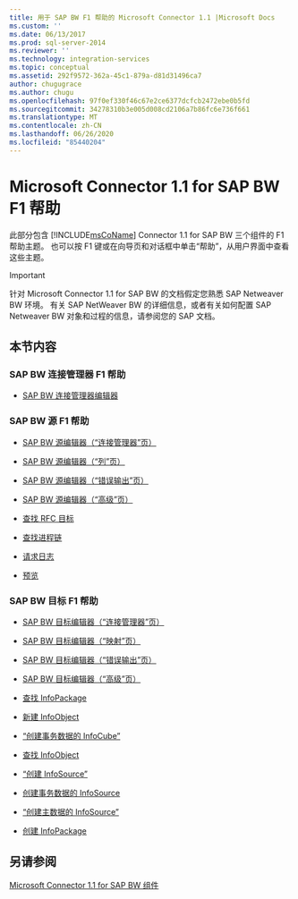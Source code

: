 ```yaml
---
title: 用于 SAP BW F1 帮助的 Microsoft Connector 1.1 |Microsoft Docs
ms.custom: ''
ms.date: 06/13/2017
ms.prod: sql-server-2014
ms.reviewer: ''
ms.technology: integration-services
ms.topic: conceptual
ms.assetid: 292f9572-362a-45c1-879a-d81d31496ca7
author: chugugrace
ms.author: chugu
ms.openlocfilehash: 97f0ef330f46c67e2ce6377dcfcb2472ebe0b5fd
ms.sourcegitcommit: 34278310b3e005d008cd2106a7b86fc6e736f661
ms.translationtype: MT
ms.contentlocale: zh-CN
ms.lasthandoff: 06/26/2020
ms.locfileid: "85440204"
---
```

# <a name="microsoft-connector-11-for-sap-bw-f1-help"></a>Microsoft Connector 1.1 for SAP BW F1 帮助
  此部分包含 [!INCLUDE[msCoName](../includes/msconame-md.md)] Connector 1.1 for SAP BW 三个组件的 F1 帮助主题。 也可以按 F1 键或在向导页和对话框中单击“帮助”，从用户界面中查看这些主题。  
  
> [!IMPORTANT]  
>  针对 Microsoft Connector 1.1 for SAP BW 的文档假定您熟悉 SAP Netweaver BW 环境。 有关 SAP NetWeaver BW 的详细信息，或者有关如何配置 SAP Netweaver BW 对象和过程的信息，请参阅您的 SAP 文档。  
  
## <a name="in-this-section"></a>本节内容  
  
### <a name="sap-bw-connection-manager-f1-help"></a>SAP BW 连接管理器 F1 帮助  
  
-   [SAP BW 连接管理器编辑器](sap-bw-connection-manager-editor.md)  
  
### <a name="sap-bw-source-f1-help"></a>SAP BW 源 F1 帮助  
  
-   [SAP BW 源编辑器（“连接管理器”页）](data-flow/sap-bw-source-editor-connection-manager-page.md)  
  
-   [SAP BW 源编辑器（“列”页）](data-flow/sap-bw-source-editor-columns-page.md)  
  
-   [SAP BW 源编辑器（“错误输出”页）](data-flow/sap-bw-source-editor-error-output-page.md)  
  
-   [SAP BW 源编辑器（“高级”页）](data-flow/sap-bw-source-editor-advanced-page.md)  
  
-   [查找 RFC 目标](data-flow/look-up-rfc-destination.md)  
  
-   [查找进程链](data-flow/look-up-process-chain.md)  
  
-   [请求日志](data-flow/request-log.md)  
  
-   [预览](data-flow/preview.md)  
  
### <a name="sap-bw-destination-f1-help"></a>SAP BW 目标 F1 帮助  
  
-   [SAP BW 目标编辑器（“连接管理器”页）](data-flow/sap-bw-destination-editor-connection-manager-page.md)  
  
-   [SAP BW 目标编辑器（“映射”页）](data-flow/sap-bw-destination-editor-mappings-page.md)  
  
-   [SAP BW 目标编辑器（“错误输出”页）](data-flow/sap-bw-destination-editor-error-output-page.md)  
  
-   [SAP BW 目标编辑器（“高级”页）](data-flow/sap-bw-destination-editor-advanced-page.md)  
  
-   [查找 InfoPackage](data-flow/look-up-infopackage.md)  
  
-   [新建 InfoObject](data-flow/create-new-infoobject.md)  
  
-   [“创建事务数据的 InfoCube”](data-flow/create-infocube-for-transaction-data.md)  
  
-   [查找 InfoObject](data-flow/look-up-infoobject.md)  
  
-   [“创建 InfoSource”](data-flow/create-infosource.md)  
  
-   [创建事务数据的 InfoSource](data-flow/create-infosource-for-transaction-data.md)  
  
-   [“创建主数据的 InfoSource”](data-flow/create-infosource-for-master-data.md)  
  
-   [创建 InfoPackage](data-flow/create-infopackage.md)  
  
## <a name="see-also"></a>另请参阅  
 [Microsoft Connector 1.1 for SAP BW 组件](microsoft-connector-for-sap-bw-components.md)  
  
  
